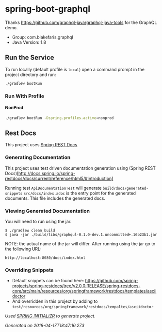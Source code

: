 # spring-boot-graphql

Thanks https://github.com/graphql-java/graphql-java-tools for the GraphQL demo.

* Group: com.blakefaris.graphql
* Java Version: 1.8
 
## Run the Service

To run locally (default profile is `local`) open a command prompt in the project directory and run:
```bash
./gradlew bootRun
```

### Run With Profile

#### NonProd
```bash
./gradlew bootRun -Dspring.profiles.active=nonprod
```

 
## Rest Docs
This project uses [Spring REST Docs](https://docs.spring.io/spring-restdocs/docs/current/reference/html5/).
 
### Generating Documentation
 
This project uses test driven documentation generation using (Spring REST Docs)[http://docs.spring.io/spring-restdocs/docs/current/reference/html5/#introduction]

Running test ```ApiDocumentationTest``` will generate ```build/docs/generated-snippets```
```src/docs/index.adoc``` is the entry point for the generated documents.  This file includes the generated docs.

### Viewing Generated Documentation
You will need to run using the jar.
```
$ ./gradlew clean build
$ java -jar ./build/libs/graphqul-0.1.0-dev.1.uncommitted+.16b23b1.jar
```
NOTE: the actual name of the jar will differ.  After running using the jar go to the following URL:
```
http://localhost:8080/docs/index.html
```

### Overriding Snippets
 * Default snippets can be found here: https://github.com/spring-projects/spring-restdocs/tree/v2.0.0.RELEASE/spring-restdocs-core/src/main/resources/org/springframework/restdocs/templates/asciidoctor
 * And overridden in this project by adding to `test/resources/org/springframework/restdocs/tempaltes/asciidoctor`



*Used [SPRING INITIALIZR](https://start.spring.io/) to generate project.*

*Generated on 2018-04-17T18:47:16.273*
